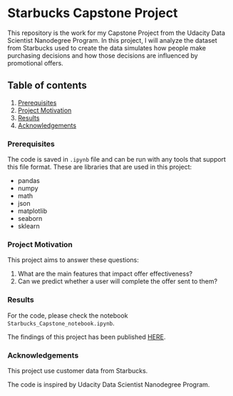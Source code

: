 # Starbucks Capstone Project

This repository is the work for my Capstone Project from the Udacity Data Scientist Nanodegree Program. In this project, I will analyze the dataset from Starbucks used to create the data simulates how people make purchasing decisions and how those decisions are influenced by promotional offers.


## Table of contents

1. [Prerequisites](#prerequisites)
2. [Project Motivation](#motivation)
3. [Results](#results)
4. [Acknowledgements](#acknowledgements)

### Prerequisites <a name="prerequisites"></a>

The code is saved in `.ipynb` file and can be run with any tools that support this file format.
These are libraries that are used in this project:

- pandas
- numpy
- math
- json
- matplotlib
- seaborn
- sklearn

### Project Motivation <a name="motivation"></a>

This project aims to answer these questions:

1. What are the main features that impact offer effectiveness?
2. Can we predict whether a user will complete the offer sent to them?

### Results <a name="results"></a>

For the code, please check the notebook `Starbucks_Capstone_notebook.ipynb`.

The findings of this project has been published [HERE](https://medium.com/@vietthai2303/explore-the-mysterious-data-in-starbucks-promotional-offers-b9de42ba8497).

### Acknowledgements <a name="acknowledgements"></a>

This project use customer data from Starbucks.

The code is inspired by Udacity Data Scientist Nanodegree Program.

